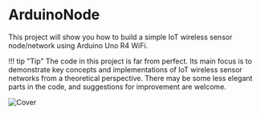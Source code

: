 # ArduinoNode

This project will show you how to build a simple IoT wireless sensor node/network using Arduino Uno R4 WiFi.

!!! tip "Tip"
    The code in this project is far from perfect. Its main focus is to demonstrate key concepts and implementations of IoT wireless sensor networks from a theoretical perspective. There may be some less elegant parts in the code, and suggestions for improvement are welcome.

![Cover](cover.png)
